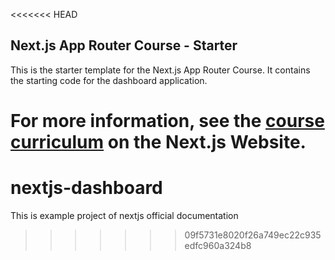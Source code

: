 <<<<<<< HEAD
## Next.js App Router Course - Starter

This is the starter template for the Next.js App Router Course. It contains the starting code for the dashboard application.

For more information, see the [course curriculum](https://nextjs.org/learn) on the Next.js Website.
=======
# nextjs-dashboard
This is example project of nextjs official documentation
>>>>>>> 09f5731e8020f26a749ec22c935edfc960a324b8

